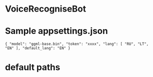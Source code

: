 # VoiceRecogniseBot

# Sample appsettings.json

`
    {
        "model": "ggml-base.bin",
        "token": "xxxx",
        "lang": [
            "RU",
            "LT",
            "EN"
        ],
        "default_lang": "EN"
    }
`

# default paths 

